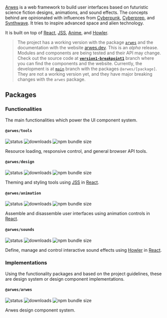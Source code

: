 [Arwes](https://arwes.dev) is a web framework to build user interfaces based on
futuristic science fiction designs, animations, and sound effects. The concepts
behind are opinionated with influences from [Cyberpunk](https://en.wikipedia.org/wiki/Cyberpunk),
[Cyberprep](https://aesthetics.fandom.com/wiki/Cyberprep), and [Synthwave](https://en.wikipedia.org/wiki/Synthwave).
It tries to inspire advanced space and alien technology.

It is built on top of [React](https://reactjs.org), [JSS](https://cssinjs.org),
[Anime](https://animejs.com), and [Howler](https://howlerjs.com).

> The project has a working version with the package [`arwes`](https://npmjs.org/package/arwes)
and the documentation with the website [arwes.dev](https://arwes.dev).
This is an _alpha_ release. Modules and components are being tested and their
API may change. Check out the source code at
**[`version1-breakpoint1`](https://github.com/arwes/arwes/tree/version1-breakpoint1)**
branch where you can find the components and the website.
Currently, the development is at [`main`](https://github.com/arwes/arwes) branch
with the packages `@arwes/[package]`. They are not a working version yet, and they
have major breaking changes with the `arwes` package.

## Packages

### Functionalities

The main functionalities which power the UI component system.

#### `@arwes/tools`

![status](https://img.shields.io/badge/status-in%20concept-999999.svg)
![downloads](https://img.shields.io/npm/dm/@arwes/tools.svg)
![npm bundle size](https://img.shields.io/bundlephobia/minzip/@arwes/tools)

Resource loading, responsive control, and general browser API tools.

#### `@arwes/design`

![status](https://img.shields.io/badge/status-in%20concept-999999.svg)
![downloads](https://img.shields.io/npm/dm/@arwes/design.svg)
![npm bundle size](https://img.shields.io/bundlephobia/minzip/@arwes/design)

Theming and styling tools using [JSS](https://cssinjs.org) in [React](https://reactjs.org).

#### `@arwes/animation`

![status](https://img.shields.io/badge/status-in%20polishing-yellow.svg)
![downloads](https://img.shields.io/npm/dm/@arwes/animation.svg)
![npm bundle size](https://img.shields.io/bundlephobia/minzip/@arwes/animation)

Assemble and disassemble user interfaces using animation controls in [React](https://reactjs.org).

#### `@arwes/sounds`

![status](https://img.shields.io/badge/status-in%20development-orange.svg)
![downloads](https://img.shields.io/npm/dm/@arwes/sounds.svg)
![npm bundle size](https://img.shields.io/bundlephobia/minzip/@arwes/sounds)

Define, manage and control interactive sound effects using [Howler](https://howlerjs.com)
in [React](https://reactjs.org).

### Implementations

Using the functionality packages and based on the project guidelines, these are
design system or design component implementations.

#### `@arwes/arwes`

![status](https://img.shields.io/badge/status-in%20concept-999999.svg)
![downloads](https://img.shields.io/npm/dm/@arwes/arwes.svg)
![npm bundle size](https://img.shields.io/bundlephobia/minzip/@arwes/arwes)

Arwes design component system.
